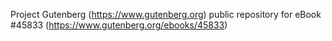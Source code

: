 Project Gutenberg (https://www.gutenberg.org) public repository for eBook #45833 (https://www.gutenberg.org/ebooks/45833)

